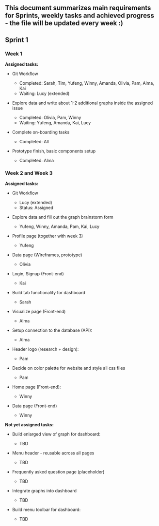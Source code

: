## This document summarizes main requirements for Sprints, weekly tasks and achieved progress - the file will be updated every week :)

## Sprint 1

### Week 1

**Assigned tasks:**

- Git Workflow

  - Completed: Sarah, Tim, Yufeng, Winny, Amanda, Olivia, Pam, Alma, Kai
  - Waiting: Lucy (extended)

- Explore data and write about 1-2 additional graphs inside the assigned issue

  - Completed: Olivia, Pam, Winny
  - Waiting: Yufeng, Amanda, Kai, Lucy

- Complete on-boarding tasks

  - Completed: All

- Prototype finish, basic components setup
  - Completed: Alma

### Week 2 and Week 3

**Assigned tasks:**

- Git Workflow

  - Lucy (extended)
  - Status: Assigned

- Explore data and fill out the graph brainstorm form

  - Yufeng, Winny, Amanda, Pam, Kai, Lucy

- Profile page (together with week 3)

  - Yufeng

- Data page (Wireframes, prototype)

  - Olivia

- Login, Signup (Front-end)

  - Kai

- Build tab functionality for dashboard

  - Sarah

- Visualize page (Front-end)

  - Alma

- Setup connection to the database (API):

  - Alma

- Header logo (research + design):

  - Pam

- Decide on color palette for website and style all css files

  - Pam

- Home page (Front-end):

  - Winny

- Data page (Front-end)

  - Winny


**Not yet assigned tasks:**

- Build enlarged view of graph for dashboard:

  - TBD

- Menu header - reusable across all pages

  - TBD

- Frequently asked question page (placeholder)

  - TBD

- Integrate graphs into dashboard

  - TBD

- Build menu toolbar for dashboard:

  - TBD
